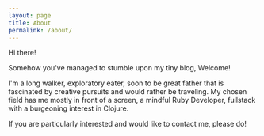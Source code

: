 ```yaml
---
layout: page
title: About
permalink: /about/
---
```


Hi there!

Somehow you've managed to stumble upon my tiny blog, Welcome!

I'm a long walker, exploratory eater, soon to be great father that is fascinated by creative pursuits and would rather be traveling.  My chosen field has me mostly in front of a screen, a mindful Ruby Developer, fullstack with a burgeoning interest in Clojure.

If you are particularly interested and would like to contact me, please do!
